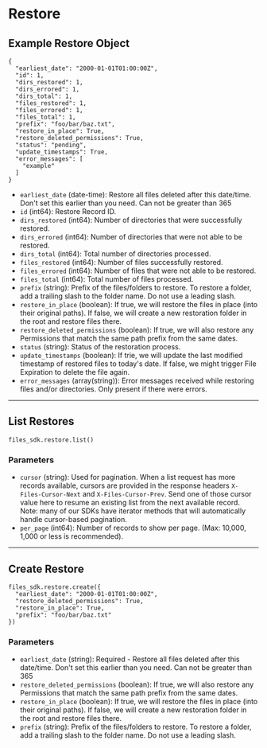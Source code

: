 # Restore

## Example Restore Object

```
{
  "earliest_date": "2000-01-01T01:00:00Z",
  "id": 1,
  "dirs_restored": 1,
  "dirs_errored": 1,
  "dirs_total": 1,
  "files_restored": 1,
  "files_errored": 1,
  "files_total": 1,
  "prefix": "foo/bar/baz.txt",
  "restore_in_place": True,
  "restore_deleted_permissions": True,
  "status": "pending",
  "update_timestamps": True,
  "error_messages": [
    "example"
  ]
}
```

* `earliest_date` (date-time): Restore all files deleted after this date/time. Don't set this earlier than you need. Can not be greater than 365
* `id` (int64): Restore Record ID.
* `dirs_restored` (int64): Number of directories that were successfully restored.
* `dirs_errored` (int64): Number of directories that were not able to be restored.
* `dirs_total` (int64): Total number of directories processed.
* `files_restored` (int64): Number of files successfully restored.
* `files_errored` (int64): Number of files that were not able to be restored.
* `files_total` (int64): Total number of files processed.
* `prefix` (string): Prefix of the files/folders to restore. To restore a folder, add a trailing slash to the folder name. Do not use a leading slash.
* `restore_in_place` (boolean): If true, we will restore the files in place (into their original paths). If false, we will create a new restoration folder in the root and restore files there.
* `restore_deleted_permissions` (boolean): If true, we will also restore any Permissions that match the same path prefix from the same dates.
* `status` (string): Status of the restoration process.
* `update_timestamps` (boolean): If trie, we will update the last modified timestamp of restored files to today's date. If false, we might trigger File Expiration to delete the file again.
* `error_messages` (array(string)): Error messages received while restoring files and/or directories. Only present if there were errors.


---

## List Restores

```
files_sdk.restore.list()
```

### Parameters

* `cursor` (string): Used for pagination.  When a list request has more records available, cursors are provided in the response headers `X-Files-Cursor-Next` and `X-Files-Cursor-Prev`.  Send one of those cursor value here to resume an existing list from the next available record.  Note: many of our SDKs have iterator methods that will automatically handle cursor-based pagination.
* `per_page` (int64): Number of records to show per page.  (Max: 10,000, 1,000 or less is recommended).


---

## Create Restore

```
files_sdk.restore.create({
  "earliest_date": "2000-01-01T01:00:00Z",
  "restore_deleted_permissions": True,
  "restore_in_place": True,
  "prefix": "foo/bar/baz.txt"
})
```

### Parameters

* `earliest_date` (string): Required - Restore all files deleted after this date/time. Don't set this earlier than you need. Can not be greater than 365
* `restore_deleted_permissions` (boolean): If true, we will also restore any Permissions that match the same path prefix from the same dates.
* `restore_in_place` (boolean): If true, we will restore the files in place (into their original paths). If false, we will create a new restoration folder in the root and restore files there.
* `prefix` (string): Prefix of the files/folders to restore. To restore a folder, add a trailing slash to the folder name. Do not use a leading slash.
